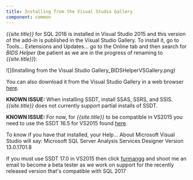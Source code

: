 ```yaml
---
title: Installing from the Visual Studio Gallery
component: common
---
```


*{{site.title}}* for SQL 2016 is installed in Visual Studio 2015 and this version of the add-in is published in the Visual Studio Gallery. To install it, go to Tools... Extensions and Updates... go to the Online tab and then search for *BIDS Helper* (be patient as we are in the progress of renaming to *{{site.title}}*):

![](Installing from the Visual Studio Gallery_BIDSHelperVSGallery.png)

You can also download it from the Visual Studio Gallery in a web browser [here](https://marketplace.visualstudio.com/vsgallery/e8c17a53-f117-426d-9e92-407115777d6e).

**KNOWN ISSUE:** When installing SSDT, install SSAS, SSRS, and SSIS. *{{site.title}}* does not currently support partial installs of SSDT.

**KNOWN ISSUE:** For now, for *{{site.title}}* to be compatible in VS2015 you need to use the SSDT 16.5 for VS2015 found [here](https://docs.microsoft.com/en-us/sql/ssdt/previous-releases-of-sql-server-data-tools-ssdt-and-ssdt-bi).

To know if you have that installed, your Help... About Microsoft Visual Studio will say:
Microsoft SQL Server Analysis Services Designer 
Version 13.0.1701.8

If you must use SSDT 17.0 in VS2015 then click [furmangg](https://www.codeplex.com/site/users/view/furmangg) and shoot me an email to become a beta tester as we work on support for the recently released version that's compatible with SQL 2017